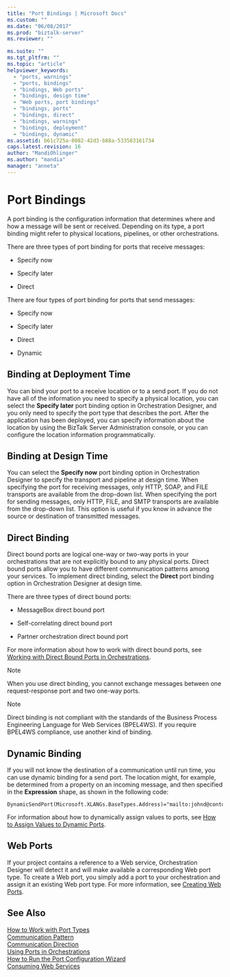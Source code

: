 ```yaml
---
title: "Port Bindings | Microsoft Docs"
ms.custom: ""
ms.date: "06/08/2017"
ms.prod: "biztalk-server"
ms.reviewer: ""

ms.suite: ""
ms.tgt_pltfrm: ""
ms.topic: "article"
helpviewer_keywords: 
  - "ports, warnings"
  - "ports, bindings"
  - "bindings, Web ports"
  - "bindings, design time"
  - "Web ports, port bindings"
  - "bindings, ports"
  - "bindings, direct"
  - "bindings, warnings"
  - "bindings, deployment"
  - "bindings, dynamic"
ms.assetid: b61c725a-0082-42d3-b88a-533583161734
caps.latest.revision: 16
author: "MandiOhlinger"
ms.author: "mandia"
manager: "anneta"
---
```

# Port Bindings
A port binding is the configuration information that determines where and how a message will be sent or received. Depending on its type, a port binding might refer to physical locations, pipelines, or other orchestrations.  
  
 There are three types of port binding for ports that receive messages:  
  
-   Specify now  
  
-   Specify later  
  
-   Direct  
  
 There are four types of port binding for ports that send messages:  
  
-   Specify now  
  
-   Specify later  
  
-   Direct  
  
-   Dynamic  
  
## Binding at Deployment Time  
 You can bind your port to a receive location or to a send port. If you do not have all of the information you need to specify a physical location, you can select the **Specify later** port binding option in Orchestration Designer, and you only need to specify the port type that describes the port. After the application has been deployed, you can specify information about the location by using the BizTalk Server Administration console, or you can configure the location information programmatically.  
  
## Binding at Design Time  
 You can select the **Specify now** port binding option in Orchestration Designer to specify the transport and pipeline at design time. When specifying the port for receiving messages, only HTTP, SOAP, and FILE transports are available from the drop-down list. When specifying the port for sending messages, only HTTP, FILE, and SMTP transports are available from the drop-down list. This option is useful if you know in advance the source or destination of transmitted messages.  
  
## Direct Binding  
 Direct bound ports are logical one-way or two-way ports in your orchestrations that are not explicitly bound to any physical ports. Direct bound ports allow you to have different communication patterns among your services. To implement direct binding, select the **Direct** port binding option in Orchestration Designer at design time.  
  
 There are three types of direct bound ports:  
  
-   MessageBox direct bound port  
  
-   Self-correlating direct bound port  
  
-   Partner orchestration direct bound port  
  
 For more information about how to work with direct bound ports, see [Working with Direct Bound Ports in Orchestrations](../core/working-with-direct-bound-ports-in-orchestrations.md).  
  
> [!NOTE]
>  When you use direct binding, you cannot exchange messages between one request-response port and two one-way ports.  
  
> [!NOTE]
>  Direct binding is not compliant with the standards of the Business Process Engineering Language for Web Services (BPEL4WS). If you require BPEL4WS compliance, use another kind of binding.  
  
## Dynamic Binding  
 If you will not know the destination of a communication until run time, you can use dynamic binding for a send port. The location might, for example, be determined from a property on an incoming message, and then specified in the **Expression** shape, as shown in the following code:  
  
```  
DynamicSendPort(Microsoft.XLANGs.BaseTypes.Address)="mailto:johnd@contoso.com";  
```  
  
 For information about how to dynamically assign values to ports, see [How to Assign Values to Dynamic Ports](../core/how-to-use-expressions-to-assign-values-to-dynamic-ports.md).  
  
## Web Ports  
 If your project contains a reference to a Web service, Orchestration Designer will detect it and will make available a corresponding Web port type. To create a Web port, you simply add a port to your orchestration and assign it an existing Web port type. For more information, see [Creating Web Ports](../core/creating-web-ports.md).  
  
## See Also  
 [How to Work with Port Types](../core/how-to-work-with-port-types.md)   
 [Communication Pattern](../core/communication-pattern.md)   
 [Communication Direction](../core/communication-direction.md)   
 [Using Ports in Orchestrations](../core/using-ports-in-orchestrations.md)   
 [How to Run the Port Configuration Wizard](../core/how-to-run-the-port-configuration-wizard.md)   
 [Consuming Web Services](../core/consuming-web-services.md)